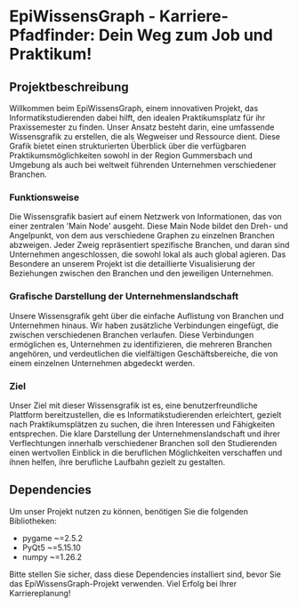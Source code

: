 # EpiWissensGraph - Karriere-Pfadfinder: Dein Weg zum Job und Praktikum!

## Projektbeschreibung

Willkommen beim EpiWissensGraph, einem innovativen Projekt, das Informatikstudierenden dabei hilft, den idealen Praktikumsplatz für ihr Praxissemester zu finden. Unser Ansatz besteht darin, eine umfassende Wissensgrafik zu erstellen, die als Wegweiser und Ressource dient. Diese Grafik bietet einen strukturierten Überblick über die verfügbaren Praktikumsmöglichkeiten sowohl in der Region Gummersbach und Umgebung als auch bei weltweit führenden Unternehmen verschiedener Branchen.

### Funktionsweise

Die Wissensgrafik basiert auf einem Netzwerk von Informationen, das von einer zentralen 'Main Node' ausgeht. Diese Main Node bildet den Dreh- und Angelpunkt, von dem aus verschiedene Graphen zu einzelnen Branchen abzweigen. Jeder Zweig repräsentiert spezifische Branchen, und daran sind Unternehmen angeschlossen, die sowohl lokal als auch global agieren. Das Besondere an unserem Projekt ist die detaillierte Visualisierung der Beziehungen zwischen den Branchen und den jeweiligen Unternehmen.

### Grafische Darstellung der Unternehmenslandschaft

Unsere Wissensgrafik geht über die einfache Auflistung von Branchen und Unternehmen hinaus. Wir haben zusätzliche Verbindungen eingefügt, die zwischen verschiedenen Branchen verlaufen. Diese Verbindungen ermöglichen es, Unternehmen zu identifizieren, die mehreren Branchen angehören, und verdeutlichen die vielfältigen Geschäftsbereiche, die von einem einzelnen Unternehmen abgedeckt werden.

### Ziel

Unser Ziel mit dieser Wissensgrafik ist es, eine benutzerfreundliche Plattform bereitzustellen, die es Informatikstudierenden erleichtert, gezielt nach Praktikumsplätzen zu suchen, die ihren Interessen und Fähigkeiten entsprechen. Die klare Darstellung der Unternehmenslandschaft und ihrer Verflechtungen innerhalb verschiedener Branchen soll den Studierenden einen wertvollen Einblick in die beruflichen Möglichkeiten verschaffen und ihnen helfen, ihre berufliche Laufbahn gezielt zu gestalten.

## Dependencies

Um unser Projekt nutzen zu können, benötigen Sie die folgenden Bibliotheken:

- pygame ~=2.5.2
- PyQt5 ~=5.15.10
- numpy ~=1.26.2

Bitte stellen Sie sicher, dass diese Dependencies installiert sind, bevor Sie das EpiWissensGraph-Projekt verwenden. Viel Erfolg bei Ihrer Karriereplanung!
